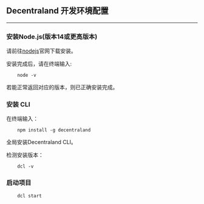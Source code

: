 ## Decentraland 开发环境配置
---
### 安装Node.js(版本14或更高版本)
请前往[nodejs](https://nodejs.org/en/download/)官网下载安装。

安装完成后，请在终端输入:
```shell
    node -v
```
若能正常返回对应的版本，则已正确安装完成。
### 安装 CLI
在终端输入：
```shell
    npm install -g decentraland
```
全局安装Decentraland CLI。

检测安装版本：
```shell
    dcl -v
```
### 启动项目
```shell
    dcl start
```
